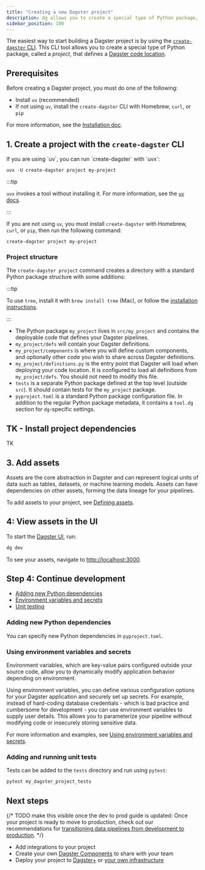 ```yaml
---
title: "Creating a new Dagster project"
description: dg allows you to create a special type of Python package, called a project, that defines a Dagster code location.
sidebar_position: 100
---
```


The easiest way to start building a Dagster project is by using the [`create-dagster` CLI](/api/dg/create-dagster). This CLI tool allows you to create a special type of Python package, called a _project_, that defines a [Dagster code location](/deployment/code-locations/managing-code-locations-with-definitions).

## Prerequisites

Before creating a Dagster project, you must do one of the following:

* Install `uv` (recommended)
* If not using `uv`, install the `create-dagster` CLI with Homebrew, `curl`, or `pip`

For more information, see the [Installation doc](/getting-started/installation).

## 1. Create a project with the `create-dagster` CLI

<Tabs>
  <TabItem value="uv" label="uv">
  If you are using `uv`, you can run `create-dagster` with `uvx`:

  ```
  uvx -U create-dagster project my-project
  ```

  :::tip

  `uvx` invokes a tool without installing it. For more information, see the [`uv` docs](https://docs.astral.sh/uv/guides/tools/).

  :::

  </TabItem>
  <TabItem value="non-uv" label="Homebrew, curl, or pip">

  If you are not using `uv`, you must install `create-dagster` with Homebrew, `curl`, or `pip`, then run the following command:

  ```
  create-dagster project my-project
  ```
  </TabItem>
</Tabs>

### Project structure

The `create-dagster project` command creates a directory with a standard Python package structure with some additions:

<Tabs groupId="package-manager">
  <TabItem value="uv" label="uv">
    <CliInvocationExample path="docs_snippets/docs_snippets/guides/components/index/3-uv-tree.txt" />
  </TabItem>
  <TabItem value="pip" label="pip">
    <CliInvocationExample path="docs_snippets/docs_snippets/guides/components/index/3-pip-tree.txt" />
  </TabItem>
</Tabs>

:::tip

To use `tree`, install it with `brew install tree` (Mac), or follow the [installation instructions](https://oldmanprogrammer.net/source.php?dir=projects/tree/INSTALL).

:::

- The Python package `my_project` lives in `src/my_project` and contains the deployable code that defines your Dagster pipelines.
- `my_project/defs` will contain your Dagster definitions.
- `my_project/components` is where you will define custom components, and optionally other code you wish to share across Dagster definitions.
- `my_project/definitions.py` is the entry point that Dagster will load when deploying your code location. It is configured to load all definitions from `my_project/defs`. You should not need to modify this file.
- `tests` is a separate Python package defined at the top level (outside `src`). It should contain tests for the `my_project` package.
- `pyproject.toml` is a standard Python package configuration file. In addition to the regular Python package metadata, it contains a `tool.dg` section for `dg`-specific settings.

## TK - Install project dependencies

TK

## 3. Add assets

Assets are the core abstraction in Dagster and can represent logical units of data such as tables, datasets, or machine learning models. Assets can have dependencies on other assets, forming the data lineage for your pipelines.

To add assets to your project, see [Defining assets](/guides/build/assets/defining-assets).

## 4: View assets in the UI

To start the [Dagster UI](/guides/operate/webserver), run:

```bash
dg dev
```

To see your assets, navigate to [http://localhost:3000](http://localhost:3000).

## Step 4: Continue development

- [Adding new Python dependencies](#adding-new-python-dependencies)
- [Environment variables and secrets](#using-environment-variables-and-secrets)
- [Unit testing](#adding-and-running-unit-tests)

### Adding new Python dependencies

You can specify new Python dependencies in `pyproject.toml`.

### Using environment variables and secrets

Environment variables, which are key-value pairs configured outside your source code, allow you to dynamically modify application behavior depending on environment.

Using environment variables, you can define various configuration options for your Dagster application and securely set up secrets. For example, instead of hard-coding database credentials - which is bad practice and cumbersome for development - you can use environment variables to supply user details. This allows you to parameterize your pipeline without modifying code or insecurely storing sensitive data.

For more information and examples, see [Using environment variables and secrets](/guides/operate/configuration/using-environment-variables-and-secrets).

### Adding and running unit tests

Tests can be added to the `tests` directory and run using `pytest`:

```bash
pytest my_dagster_project_tests
```

## Next steps

{/* TODO make this visible once the dev to prod guide is updated: Once your project is ready to move to production, check out our recommendations for [transitioning data pipelines from development to production](/guides/operate/dev-to-prod). */}

* Add integrations to your project
* Create your own [Dagster Components](/guides/build/components/creating-new-components) to share with your team
* Deploy your project to [Dagster+](/deployment/dagster-plus) or [your own infrastructure](/deployment/oss)
